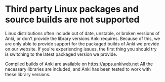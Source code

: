 # Third party Linux packages and source builds are not supported

Linux distributions often include out of date, unstable, or broken versions of Anki, or don't provide the library versions Anki requires. Because of this, we are only able to provide support for the packaged builds of Anki we provide on our website. If you're experiencing issues, the first thing you should try is switching to the latest packaged version we provide.

Compiled builds of Anki are available on <https://apps.ankiweb.net> All the necessary libraries are included, and Anki has been tested to work with these library versions.
